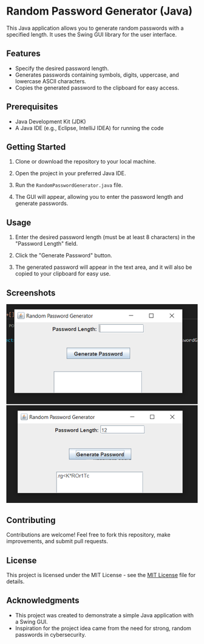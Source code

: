 # Random Password Generator (Java)

This Java application allows you to generate random passwords with a specified length. It uses the Swing GUI library for the user interface.

## Features

- Specify the desired password length.
- Generates passwords containing symbols, digits, uppercase, and lowercase ASCII characters.
- Copies the generated password to the clipboard for easy access.

## Prerequisites

- Java Development Kit (JDK)
- A Java IDE (e.g., Eclipse, IntelliJ IDEA) for running the code

## Getting Started

1. Clone or download the repository to your local machine.

2. Open the project in your preferred Java IDE.

3. Run the `RandomPasswordGenerator.java` file.

4. The GUI will appear, allowing you to enter the password length and generate passwords.

## Usage

1. Enter the desired password length (must be at least 8 characters) in the "Password Length" field.

2. Click the "Generate Password" button.

3. The generated password will appear in the text area, and it will also be copied to your clipboard for easy use.

## Screenshots

![Screenshot](image.png)
![Screenshot](image-1.png)

## Contributing

Contributions are welcome! Feel free to fork this repository, make improvements, and submit pull requests.

## License

This project is licensed under the MIT License - see the [MIT License](LICENSE) file for details.

## Acknowledgments

- This project was created to demonstrate a simple Java application with a Swing GUI.
- Inspiration for the project idea came from the need for strong, random passwords in cybersecurity.
